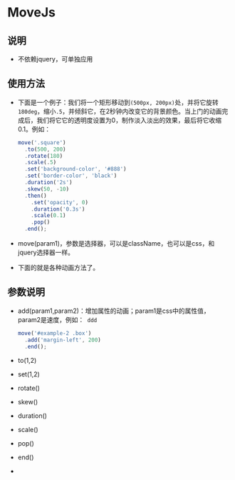 # MoveJs

## 说明

- 不依赖jquery，可单独应用

## 使用方法

- 下面是一个例子：我们将一个矩形移动到`(500px, 200px)`处，并将它旋转`180deg`，缩小`.5`，并倾斜它，在2秒钟内改变它的背景颜色。当上门的动画完成后，我们将它它的透明度设置为0，制作淡入淡出的效果，最后将它收缩0.1。例如：

  ```js
  move('.square')
    .to(500, 200)
    .rotate(180)
    .scale(.5)
    .set('background-color', '#888')
    .set('border-color', 'black')
    .duration('2s')
    .skew(50, -10)
    .then()
      .set('opacity', 0)
      .duration('0.3s')
      .scale(0.1)
      .pop()
    .end();
  ```

- move(param1)，参数是选择器，可以是className，也可以是css，和jquery选择器一样。

- 下面的就是各种动画方法了。

## 参数说明

- add(param1,param2)：增加属性的动画；param1是css中的属性值，param2是速度，例如：``` ddd``` 

  ```js
  move('#example-2 .box')
    .add('margin-left', 200)
    .end();
  ```


- to(1,2)
- set(1,2)
- rotate()
- skew()
- duration()
- scale()
- pop()
- end()
- ​